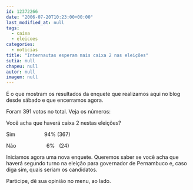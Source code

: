 ```yaml
---
id: 12372266
date: "2006-07-20T10:23:00+00:00"
last_modified_at: null
tags:
  - caixa
  - eleicoes
categories:
  - noticias
title: "Internautas esperam mais caixa 2 nas eleições"
sutia: null
chapeu: null
autor: null
imagem: null
---
```

<p><P>É o que mostram os resultados da enquete que realizamos aqui no blog desde sábado e que encerramos agora. </P></p>
<p><P>Foram 391 votos no total. Veja os números:</P></p>
<p><P>Você acha que haverá caixa 2 nestas eleições?</P></p>
<p><P>Sim&nbsp;&nbsp;&nbsp;&nbsp;&nbsp;&nbsp;&nbsp;&nbsp;&nbsp;&nbsp;&nbsp;&nbsp;&nbsp;&nbsp;&nbsp;&nbsp;&nbsp;&nbsp;&nbsp; 94% (367)</P></p>
<p><P>Não&nbsp;&nbsp;&nbsp;&nbsp;&nbsp;&nbsp;&nbsp;&nbsp;&nbsp;&nbsp;&nbsp;&nbsp;&nbsp;&nbsp;&nbsp;&nbsp;&nbsp;&nbsp;&nbsp;&nbsp; 6%&nbsp;&nbsp; (24)</P></p>
<p><P>Iniciamos agora uma nova enquete.&nbsp;Queremos saber se você acha que haverá segundo turno na eleição para governador de Pernambuco e,&nbsp;caso diga sim,&nbsp;quais seriam os candidatos.&nbsp;</P></p>
<p><P>Participe, dê sua opinião no menu, ao lado.</P> </p>
